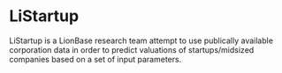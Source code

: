# LiStartup

LiStartup is a LionBase research team attempt to use publically available corporation data in order to predict valuations of startups/midsized companies based on a set of input parameters.

